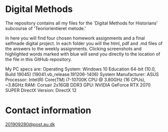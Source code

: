 # Digital Methods

The repository contains all my files for the 'Digital Methods for Historians' subcourse of 'Teoriorientieret metode.' 

In here you will find four chosen homework assignments and a final selfmade digital project.
In each folder you will the html, pdf and .md files of the answers to the weekly assignments.
Clicking screenshots and highlighted words marked with blue will send you directly to the location of the file in this GitHub repository. 

My PC specs are:
Operating System: Windows 10 Education 64-bit (10.0, Build 19045) (19041.vb_release.191206-1406)
System Manufacturer: ASUS
Processor: Intel(R) Core(TM) i7-10700K CPU @ 3.80GHz (16 CPUs), ~3.8GHz
RAM: Corsair 2x16GB DDR3
GPU: NVIDIA GeForce RTX 2070 SUPER
DirectX Version: DirectX 12


# Contact information

201909280@post.au.dk
